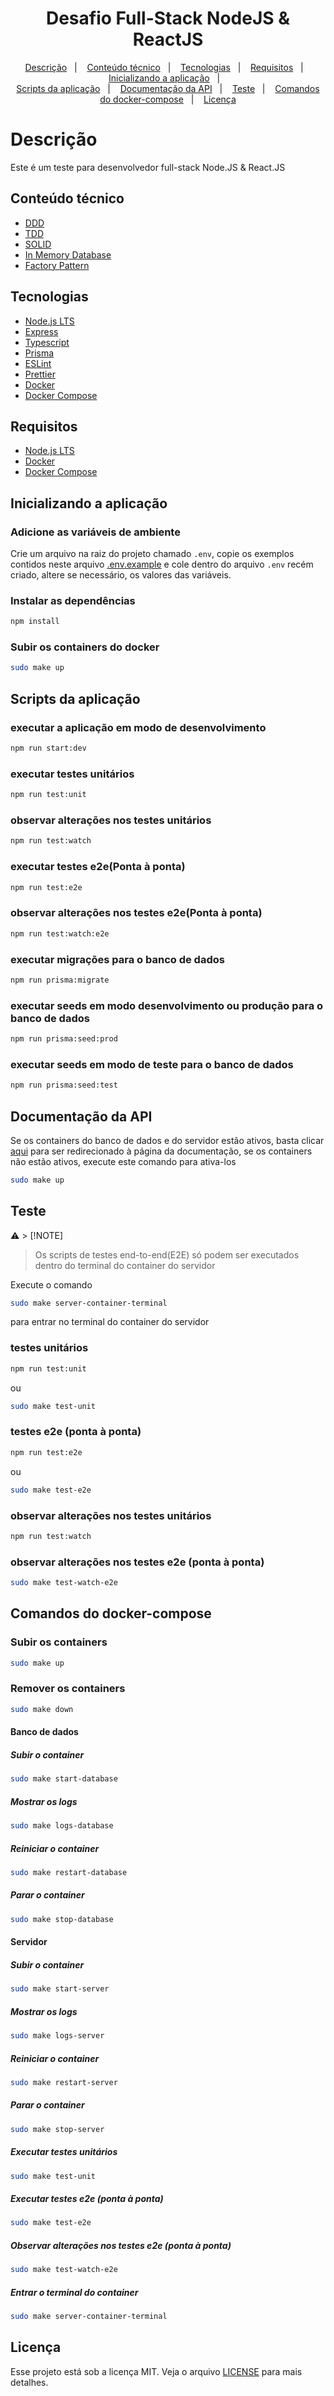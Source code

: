 <h1 align="center">Desafio Full-Stack NodeJS & ReactJS</h1>

<p align="center">
  <a href="#descrição">Descrição</a>&nbsp;&nbsp;&nbsp;|&nbsp;&nbsp;&nbsp;
  <a href="#conteúdo-técnico">Conteúdo técnico</a>&nbsp;&nbsp;&nbsp;|&nbsp;&nbsp;&nbsp;
  <a href="#tecnologias">Tecnologias</a>&nbsp;&nbsp;&nbsp;|&nbsp;&nbsp;&nbsp;
  <a href="#requisitos">Requisitos</a>&nbsp;&nbsp;&nbsp;|&nbsp;&nbsp;&nbsp;
  <a href="#inicializando-a-aplicação">Inicializando a aplicação</a>&nbsp;&nbsp;&nbsp;|&nbsp;&nbsp;&nbsp;
  <br/>
  <a href="#scripts-da-aplicação">Scripts da aplicação</a>&nbsp;&nbsp;&nbsp;|&nbsp;&nbsp;&nbsp;
  <a href="#documentação-da-api">Documentação da API</a>&nbsp;&nbsp;&nbsp;|&nbsp;&nbsp;&nbsp;
  <a href="#teste">Teste</a>&nbsp;&nbsp;&nbsp;|&nbsp;&nbsp;&nbsp;
  <a href="#comandos-do-docker-compose">Comandos do docker-compose</a>&nbsp;&nbsp;&nbsp;|&nbsp;&nbsp;&nbsp;
  <a href="#licença">Licença</a>
</p>

# Descrição
Este é um teste para desenvolvedor full-stack Node.JS & React.JS

## Conteúdo técnico
- [DDD](https://khalilstemmler.com/articles/domain-driven-design-intro/)
- [TDD](https://khalilstemmler.com/articles/test-driven-development/introduction-to-tdd/)
- [SOLID](https://www.youtube.com/watch?v=vAV4Vy4jfkc)
- [In Memory Database](https://www.martinfowler.com/bliki/InMemoryTestDatabase.html)
- [Factory Pattern](https://www.digitalocean.com/community/tutorials/js-factory-pattern)

## Tecnologias
- [Node.js LTS](https://nodejs.org/pt-br/)
- [Express](https://expressjs.com/)
- [Typescript](https://www.typescriptlang.org/)
- [Prisma](https://www.prisma.io/)
- [ESLint](https://eslint.org/)
- [Prettier](https://prettier.io/)
- [Docker](https://www.docker.com/)
- [Docker Compose](https://docs.docker.com/compose/install/)

## Requisitos
- [Node.js LTS](https://nodejs.org/pt-br/)
- [Docker](https://www.docker.com/)
- [Docker Compose](https://docs.docker.com/compose/install/)

## Inicializando a aplicação

### Adicione as variáveis de ambiente
Crie um arquivo na raiz do projeto chamado `.env`, copie os exemplos contidos neste arquivo [.env.example]('./.env.example') e cole dentro do arquivo `.env` recém criado, altere se necessário, os valores das variáveis.

### Instalar as dependências
```bash
npm install
```

### Subir os containers do docker
```bash
sudo make up
```

## Scripts da aplicação

### executar a aplicação em modo de desenvolvimento
```bash
npm run start:dev
```

### executar testes unitários
```bash
npm run test:unit
```

### observar alterações nos testes unitários
```bash
npm run test:watch
```

### executar testes e2e(Ponta à ponta)
```bash
npm run test:e2e
```

### observar alterações nos testes e2e(Ponta à ponta)
```bash
npm run test:watch:e2e
```

### executar migrações para o banco de dados
```bash
npm run prisma:migrate
```

### executar seeds em modo desenvolvimento ou produção para o banco de dados
```bash
npm run prisma:seed:prod
```

### executar seeds em modo de teste para o banco de dados
```bash
npm run prisma:seed:test
```

## Documentação da API
Se os containers do banco de dados e do servidor estão ativos, basta clicar [aqui](http://localhost:3333/api-docs) para ser redirecionado à página da documentação, se os containers não estão ativos, execute este comando para ativa-los
```bash
sudo make up
```

## Teste

⚠️ > [!NOTE]
> Os scripts de testes end-to-end(E2E) só podem ser executados dentro do terminal do container do servidor

Execute o comando
```bash
sudo make server-container-terminal
```
para entrar no terminal do container do servidor

### testes unitários
```bash
npm run test:unit
```
ou
```bash
sudo make test-unit
```

### testes e2e (ponta à ponta)
```bash
npm run test:e2e
```
ou

```bash
sudo make test-e2e
```

### observar alterações nos testes unitários
```bash
npm run test:watch
```

### observar alterações nos testes e2e (ponta à ponta)
```bash
sudo make test-watch-e2e
```

## Comandos do docker-compose
### Subir os containers
```bash
sudo make up
```

### Remover os containers
```bash
sudo make down
```

#### Banco de dados
##### Subir o container
```bash
sudo make start-database
```

##### Mostrar os logs
```bash
sudo make logs-database
```

##### Reiniciar o container
```bash
sudo make restart-database
```

##### Parar o container
```bash
sudo make stop-database
```

#### Servidor
##### Subir o container
```bash
sudo make start-server
```

##### Mostrar os logs
```bash
sudo make logs-server
```

##### Reiniciar o container
```bash
sudo make restart-server
```

##### Parar o container
```bash
sudo make stop-server
```

##### Executar testes unitários
```bash
sudo make test-unit
```

##### Executar testes e2e (ponta à ponta)
```bash
sudo make test-e2e
```

##### Observar alterações nos testes e2e (ponta à ponta)
```bash
sudo make test-watch-e2e
```

##### Entrar o terminal do container
```bash
sudo make server-container-terminal
```

## Licença
Esse projeto está sob a licença MIT. Veja o arquivo [LICENSE](LICENSE.md) para mais detalhes.
